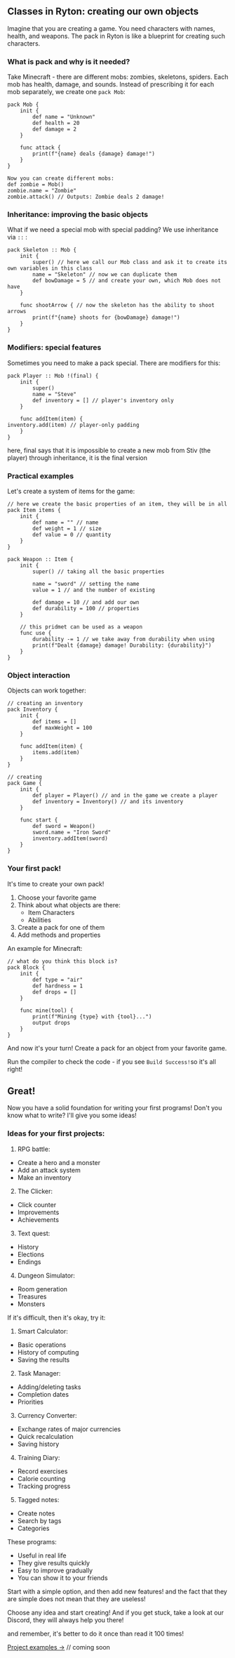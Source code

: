 ## Classes in Ryton: creating our own objects

Imagine that you are creating a game. You need characters with names, health, and weapons. The pack in Ryton is like a blueprint for creating such characters.

### What is pack and why is it needed?

Take Minecraft - there are different mobs: zombies, skeletons, spiders. Each mob has health, damage, and sounds. Instead of prescribing it for each mob separately, we create one `pack Mob`:
```
pack Mob {
    init {
        def name = "Unknown"
        def health = 20
        def damage = 2
    }
    
    func attack {
        print(f"{name} deals {damage} damage!")
    }
}

Now you can create different mobs:
def zombie = Mob()
zombie.name = "Zombie"
zombie.attack() // Outputs: Zombie deals 2 damage!
```

### Inheritance: improving the basic objects

What if we need a special mob with special padding? We use inheritance via `::` :
```
pack Skeleton :: Mob {
    init {
        super() // here we call our Mob class and ask it to create its own variables in this class
        name = "Skeleton" // now we can duplicate them
        def bowDamage = 5 // and create your own, which Mob does not have
    }
    
    func shootArrow { // now the skeleton has the ability to shoot arrows
        print(f"{name} shoots for {bowDamage} damage!")
    }
}
```

### Modifiers: special features

Sometimes you need to make a pack special. There are modifiers for this:
```
pack Player :: Mob !(final) {
    init {
        super()
        name = "Steve"
        def inventory = [] // player's inventory only
    }
    
    func addItem(item) {
inventory.add(item) // player-only padding
    }
}
```

here, final says that it is impossible to create a new mob from Stiv (the player) through inheritance, it is the final version

### Practical examples

Let's create a system of items for the game:
```
// here we create the basic properties of an item, they will be in all
pack Item items {
    init {
        def name = "" // name
        def weight = 1 // size
        def value = 0 // quantity
    }
}

pack Weapon :: Item {
    init {
        super() // taking all the basic properties

        name = "sword" // setting the name
        value = 1 // and the number of existing

        def damage = 10 // and add our own
        def durability = 100 // properties
    }
    
    // this pridmet can be used as a weapon
    func use {
        durability -= 1 // we take away from durability when using
        print(f"Dealt {damage} damage! Durability: {durability}")
    }
}
```

### Object interaction

Objects can work together:
```
// creating an inventory
pack Inventory {
    init {
        def items = []
        def maxWeight = 100
    }
    
    func addItem(item) {
        items.add(item)
    }
}

// creating
pack Game {
    init {
        def player = Player() // and in the game we create a player
        def inventory = Inventory() // and its inventory
    }
    
    func start {
        def sword = Weapon()
        sword.name = "Iron Sword"
        inventory.addItem(sword)
    }
}
```

### Your first pack!

It's time to create your own pack! 

1. Choose your favorite game
2. Think about what objects are there:
   - Item Characters
   - Abilities
3. Create a pack for one of them
4. Add methods and properties

An example for Minecraft:
```
// what do you think this block is?
pack Block {
    init {
        def type = "air"
        def hardness = 1
        def drops = []
    }
    
    func mine(tool) {
        print(f"Mining {type} with {tool}...")
        output drops
    }
}
```

And now it's your turn! Create a pack for an object from your favorite game.

Run the compiler to check the code - if you see `Build Success!`so it's all right!

## **Great**!
Now you have a solid foundation for writing your first programs!
Don't you know what to write? I'll give you some ideas!

### Ideas for your first projects:

1. RPG battle:
- Create a hero and a monster
- Add an attack system
- Make an inventory

2. The Clicker:
- Click counter
- Improvements
- Achievements

3. Text quest:
- History
- Elections
- Endings

4. Dungeon Simulator:
- Room generation
- Treasures
- Monsters

If it's difficult, then it's okay, try it:

1. Smart Calculator:
- Basic operations
- History of computing 
- Saving the results

2. Task Manager:
- Adding/deleting tasks
- Completion dates
- Priorities

3. Currency Converter:
- Exchange rates of major currencies
- Quick recalculation
- Saving history

4. Training Diary:
- Record exercises
- Calorie counting
- Tracking progress

5. Tagged notes:
- Create notes
- Search by tags
- Categories

These programs:
- Useful in real life
- They give results quickly
- Easy to improve gradually
- You can show it to your friends

Start with a simple option, and then add new features! and the fact that they are simple does not mean that they are useless!

Choose any idea and start creating! And if you get stuck, take a look at our Discord, they will always help you there!

and remember, it's better to do it once than read it 100 times!

[Project examples →](./Projects/Examples.md) // coming soon